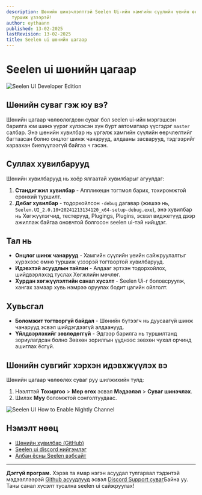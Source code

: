 ```yaml
---
description: Шөнийн шинэчлэлттэй Seelen Ui-ийн хамгийн сүүлийн үеийн өөрчлөлтийг
  туршиж үзээрэй!
author: eythaann
published: 13-02-2025
lastRevision: 13-02-2025
title: Seelen ui шөнийн цагаар
---
```


# Seelen ui шөнийн цагаар

![Seelen UI Developer Edition](https://github.com/user-attachments/assets/76634b49-7b09-4ef2-9643-e93542309f5d)

## Шөнийн суваг гэж юу вэ?

Шөнийн цагаар чөлөөлөгдсөн суваг бол seelen ui-ийн мэргэшсэн барилга юм шинэ
үүрэг хүлээсэн хүн бүрт автоматаар үүсгэдэг `master` салбар. Энэ шөнийн хувилбар
нь үргэлж хамгийн сүүлийн өөрчлөлтийг багтаасан болно онцлог шинж чанарууд,
алдааны засварууд, тэдгээрийг хараахан биелүүлээгүй байгаа ч гэсэн.

## Суллах хувилбарууд

Шөнийн хувилбарууд нь хоёр ялгаатай хувилбарыг агуулдаг:

1. **Стандигжил хувилбар** - Аппликешн тогтмол барих, тохиромжтой ерөнхий
   туршилт.
2. **Дебаг хувилбар** - тодорхойлсон `-debug` дагавар (жишээ нь,
   `Seelen.UI_2.0.10+20241213134120_x64-setup-debug.exe`), энэ хувилбар нь
   Хөгжүүлэгчид, тестерүүд, Plugings, Plugins, эсвэл виджетүүд дээр ажиллаж
   байгаа оновчтой болгосон seelen ui-тэй нийцдэг.

## Тал нь

- **Онцлог шинж чанарууд** - Хамгийн сүүлийн үеийн сайжруулалтыг хүрэхээс өмнө
  туршиж үзээрэй тогтвортой хувилбарууд.
- **Идэвхтэй асуудлын тайлан** - Алдааг эртхэн тодорхойлох, шийдвэрлэхэд туслах
  Хөгжлийн мөчлөг.
- **Хурдан хөгжүүлэлтийн санал хүсэлт** - Seelen Ui-г боловсруулж, хангах замаар
  хувь нэмрээ оруулах бодит цагийн ойлголт.

## Хувьсгал

- **Боломжит тогтворгүй байдал** - Шөнийн бүтээгч нь дуусаагүй шинж чанарууд
  эсвэл шийдэгдээгүй алдаанууд.
- **Үйлдвэрлэхийг зөвлөдөггүй** - Эдгээр барилга нь туршилтанд зориулагдсан
  болно Зөвхөн зорилгын үүднээс зөвхөн чухал орчинд ашиглах ёсгүй.

## Шөнийн сувгийг хэрхэн идэвхжүүлэх вэ

Шөнийн цагаар чөлөөлөх суваг руу шилжихийн тулд:

1. Нээлттэй **Тохиргоо** > **Мөр өгөх** эсвэл **Мэдээлэл** > **Суваг шинэчлэх**.
2. Шилэх **Муу** боломжтой сонголтуудаас.

![Seelen UI How to Enable Nightly Channel](https://github.com/user-attachments/assets/ae88aeac-98cc-4424-a9e7-fb59740b694e)

## Нэмэлт нөөц

- [Шөнийн хувилбар (GitHub)](https://github.com/eythaann/Seelen-UI/releases/tag/nightly)
- [Seelen ui discord нийгэмлэг](https://discord.gg/ABfASx5ZAJ)
- [Албан ёсны Seelen вэбсайт](https://seelen.io)

---

**Дэггүй програм.** Хэрэв та ямар нэгэн асуудал тулгарвал тэдэнтэй мэдээллээрэй
[Github асуудлууд](https://github.com/eythaann/Seelen-UI/issues) эсвэл
[Discord Support суваг](https://discord.gg/ABfASx5ZAJ)Байна уу. Таны санал
хүсэлт тусална seelen ui сайжруулах!
